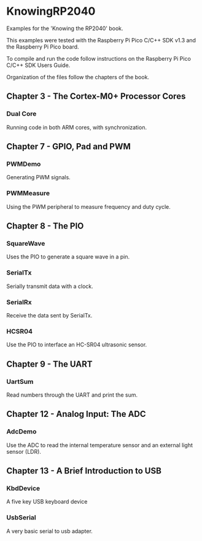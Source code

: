 # KnowingRP2040
Examples for the 'Knowing the RP2040' book.

This examples were tested with the Raspberry Pi Pico C/C++ SDK v1.3 and the Raspberry Pi Pico board.

To compile and run the code follow instructions on the Raspberry Pi Pico C/C++ SDK Users Guide.

Organization of the files follow the chapters of the book.

## Chapter 3 - The Cortex-M0+ Processor Cores

### Dual Core

Running code in both ARM cores, with synchronization.

## Chapter 7 - GPIO, Pad and PWM

### PWMDemo

Generating PWM signals.

### PWMMeasure

Using the PWM peripheral to measure frequency and duty cycle.

## Chapter 8 - The PIO

### SquareWave

Uses the PIO to generate a square wave in a pin.

### SerialTx

Serially transmit data with a clock.

### SerialRx

Receive the data sent by SerialTx.

### HCSR04

Use the PIO to interface an HC-SR04 ultrasonic sensor.

## Chapter 9 - The UART

### UartSum

Read numbers through the UART and print the sum.

## Chapter 12 - Analog Input: The ADC

### AdcDemo

Use the ADC to read the internal temperature sensor and an external light sensor (LDR).  

## Chapter 13 - A Brief Introduction to USB

### KbdDevice

A five key USB keyboard device

### UsbSerial

A very basic serial to usb adapter.
